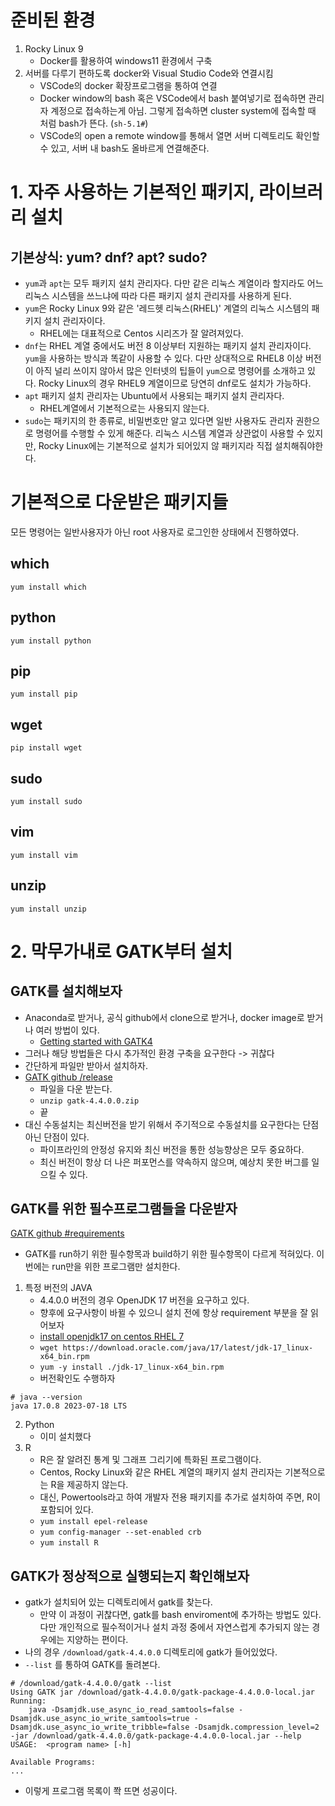 # 준비된 환경
1. Rocky Linux 9
	- Docker를 활용하여 windows11 환경에서 구축
2. 서버를 다루기 편하도록 docker와 Visual Studio Code와 연결시킴
	- VSCode의 docker 확장프로그램을 통하여 연결
	- Docker window의 bash 혹은 VSCode에서 bash 붙여넣기로 접속하면 관리자 계정으로 접속하는게 아님. 그렇게 접속하면 cluster system에 접속할 때 처럼 bash가 뜬다. (`sh-5.1#`)
	- VSCode의 open a remote window를 통해서 열면 서버 디렉토리도 확인할 수 있고, 서버 내 bash도 올바르게 연결해준다.
# 1. 자주 사용하는 기본적인 패키지, 라이브러리 설치
## 기본상식: yum? dnf? apt? sudo?
- `yum`과 `apt`는 모두 패키지 설치 관리자다. 다만 같은 리눅스 계열이라 할지라도 어느 리눅스 시스템을 쓰느냐에 따라 다른 패키지 설치 관리자를 사용하게 된다.
- `yum`은 Rocky Linux 9와 같은 '레드헷 리눅스(RHEL)' 계열의 리눅스 시스템의 패키지 설치 관리자이다.
	- RHEL에는 대표적으로 Centos 시리즈가 잘 알려져있다.
- `dnf`는 RHEL 계열 중에서도 버전 8 이상부터 지원하는 패키지 설치 관리자이다. `yum`을 사용하는 방식과 똑같이 사용할 수 있다. 다만 상대적으로 RHEL8 이상 버전이 아직 널리 쓰이지 않아서 많은 인터넷의 팁들이 `yum`으로 명령어를 소개하고 있다. Rocky Linux의 경우 RHEL9 계열이므로 당연히 dnf로도 설치가 가능하다.
- `apt` 패키지 설치 관리자는 Ubuntu에서 사용되는 패키지 설치 관리자다.
	-  RHEL계열에서 기본적으로는 사용되지 않는다.
- `sudo`는 패키지의 한 종류로, 비밀번호만 알고 있다면 일반 사용자도 관리자 권한으로 명령어를 수행할 수 있게 해준다. 리눅스 시스템 계열과 상관없이 사용할 수 있지만, Rocky Linux에는 기본적으로 설치가 되어있지 않 패키지라 직접 설치해줘야한다.
# 기본적으로 다운받은 패키지들
모든 명령어는 일반사용자가 아닌 root 사용자로 로그인한 상태에서 진행하였다.
## which
`yum install which`
## python
 `yum install python`
## pip
`yum install pip`
## wget
`pip install wget`
## sudo
`yum install sudo`
## vim
`yum install vim`
## unzip
`yum install unzip`
# 2. 막무가내로 GATK부터 설치
## GATK를 설치해보자
- Anaconda로 받거나, 공식 github에서 clone으로 받거나, docker image로 받거나 여러 방법이 있다.
	- [Getting started with GATK4](https://gatk.broadinstitute.org/hc/en-us/articles/360036194592-Getting-started-with-GATK4)
- 그러나 해당 방법들은 다시 추가적인 환경 구축을 요구한다 -> 귀찮다
- 간단하게 파일만 받아서 설치하자.
- [GATK github /release](https://github.com/broadinstitute/gatk/releases)
	- 파일을 다운 받는다.
	- `unzip gatk-4.4.0.0.zip`
	- 끝
- 대신 수동설치는 최신버전을 받기 위해서 주기적으로 수동설치를 요구한다는 단점 아닌 단점이 있다.
	- 파이프라인의 안정성 유지와 최신 버전을 통한 성능향상은 모두 중요하다.
	- 최신 버전이 항상 더 나은 퍼포먼스를 약속하지 않으며, 예상치 못한 버그를 일으킬 수 있다.
## GATK를 위한 필수프로그램들을 다운받자
[GATK github #requirements](https://github.com/broadinstitute/gatk#requirements)
- GATK를 run하기 위한 필수항목과 build하기 위한 필수항목이 다르게 적혀있다. 이번에는 run만을 위한 프로그램만 설치한다.
1. 특정 버전의 JAVA
	- 4.4.0.0 버전의 경우 OpenJDK 17 버전을 요구하고 있다.
	- 향후에 요구사항이 바뀔 수 있으니 설치 전에 항상 requirement 부분을 잘 읽어보자
	- [install openjdk17 on centos RHEL 7](https://computingforgeeks.com/install-java-openjdk-17-on-centos-rhel-7/?expand_article=1)
	- `wget https://download.oracle.com/java/17/latest/jdk-17_linux-x64_bin.rpm`
	- `yum -y install ./jdk-17_linux-x64_bin.rpm`
	- 버전확인도 수행하자
```shell
# java --version
java 17.0.8 2023-07-18 LTS
```
2. Python
	- 이미 설치했다
3. R
	- R은 잘 알려진 통계 및 그래프 그리기에 특화된 프로그램이다.
	- Centos, Rocky Linux와 같은 RHEL 계열의 패키지 설치 관리자는 기본적으로는 R을 제공하지 않는다.
	- 대신, Powertools라고 하여 개발자 전용 패키지를 추가로 설치하여 주면, R이 포함되어 있다.
	- `yum install epel-release`
	- `yum config-manager --set-enabled crb` 
	- `yum install R`
## GATK가 정상적으로 실행되는지 확인해보자
- gatk가 설치되어 있는 디렉토리에서 gatk를 찾는다.
	- 만약 이 과정이 귀찮다면, gatk를 bash enviroment에 추가하는 방법도 있다. 다만 개인적으로 필수적이거나 설치 과정 중에서 자연스럽게 추가되지 않는 경우에는 지양하는 편이다.
- 나의 경우 `/download/gatk-4.4.0.0` 디렉토리에 gatk가 들어있었다.
- `--list` 를 통하여 GATK를 돌려본다.
```shell
# /download/gatk-4.4.0.0/gatk --list
Using GATK jar /download/gatk-4.4.0.0/gatk-package-4.4.0.0-local.jar
Running:
    java -Dsamjdk.use_async_io_read_samtools=false -Dsamjdk.use_async_io_write_samtools=true -Dsamjdk.use_async_io_write_tribble=false -Dsamjdk.compression_level=2 -jar /download/gatk-4.4.0.0/gatk-package-4.4.0.0-local.jar --help
USAGE:  <program name> [-h]

Available Programs:
...
```
- 이렇게 프로그램 목록이 쫙 뜨면 성공이다.
